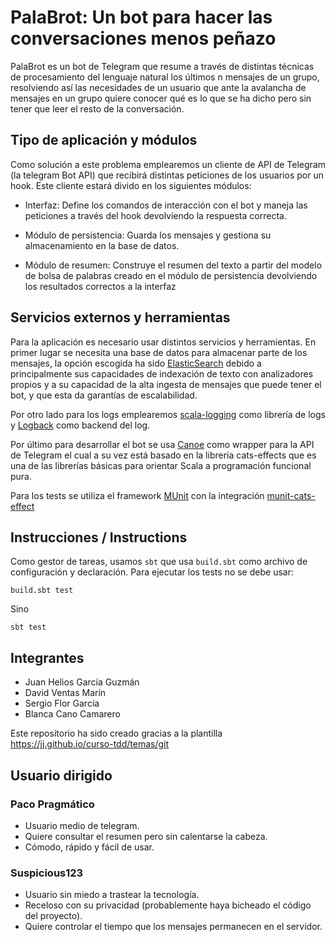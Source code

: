 # PalaBrot: Un bot para hacer las conversaciones menos peñazo 

PalaBrot es un bot de Telegram que resume a través de distintas técnicas de procesamiento del lenguaje natural los
últimos n mensajes de un grupo, resolviendo así las necesidades de un usuario que ante la avalancha de
mensajes en un grupo quiere conocer qué es lo que se ha dicho pero sin tener que leer el resto de la conversación.

## Tipo de aplicación y módulos
Como solución a este problema emplearemos un cliente de API de Telegram (la telegram Bot API) que recibirá distintas
peticiones de los usuarios por un hook. Este cliente estará divido en los siguientes módulos:

- Interfaz: Define los comandos de interacción con el bot y maneja las peticiones a través del hook devolviendo la
  respuesta correcta.
- Módulo de persistencia: Guarda los mensajes y gestiona su almacenamiento en la base de datos. 

- Módulo de resumen: Construye el resumen del texto a partir del modelo de bolsa de palabras creado en el módulo de persistencia devolviendo los resultados correctos a la interfaz

##  Servicios externos y herramientas
Para la aplicación es necesario usar distintos servicios y herramientas. En primer lugar se necesita una base de datos para almacenar parte de los mensajes, la opción escogida ha sido [ElasticSearch](https://www.elastic.co/es/elasticsearch/) debido a principalmente sus capacidades de indexación de texto con analizadores propios y a su capacidad de la alta ingesta de mensajes que puede tener el bot, y que esta da garantías de escalabilidad.

Por otro lado para los logs emplearemos [scala-logging](https://github.com/lightbend/scala-logging) como librería de logs y [Logback](http://logback.qos.ch/) como backend del log.

Por último para desarrollar el bot se usa [Canoe](https://github.com/augustjune/canoe) como wrapper para la API de Telegram el cual a su vez está basado en la librería cats-effects que es una de las librerías básicas para orientar Scala a programación funcional pura.

Para los tests se utiliza el framework [MUnit](https://scalameta.org/munit/) con la integración [munit-cats-effect](https://github.com/typelevel/munit-cats-effect) 

## Instrucciones / Instructions

Como gestor de tareas, usamos `sbt` que usa `build.sbt` como archivo de configuración y declaración. Para ejecutar 
los tests no se debe usar:

```
build.sbt test
```

Sino

```
sbt test
```

## Integrantes
- Juan Helios García Guzmán
- David Ventas Marín
- Sergio Flor García
- Blanca Cano Camarero   

Este repositorio ha sido creado gracias a la plantilla  https://jj.github.io/curso-tdd/temas/git


## Usuario dirigido   

### Paco Pragmático   

- Usuario medio de telegram.  
- Quiere consultar el resumen pero sin calentarse la cabeza.   
- Cómodo, rápido y fácil de usar. 

### Suspicious123  

- Usuario sin miedo a trastear la tecnología.  
- Receloso con su privacidad (probablemente haya bicheado el código del proyecto).  
- Quiere controlar el tiempo que los  mensajes permanecen en el servidor.   
